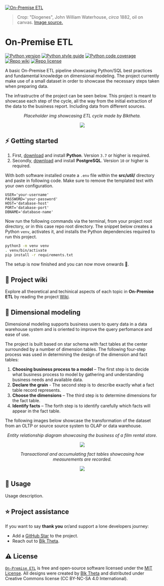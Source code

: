 [![On-Premise ETL][repo_banner_img]][repo_url]

> Crop: "Diogenes", John William Waterhouse, *circa* 1882, oil on canvas. [Image source.][repo_banner_url]

# On-Premise ETL

[![Python version][py_version_img]][repo_url]
[![Python style guide][py_style_guide_img]][repo_url]
[![Python code coverage][py_code_coverage_img]][repo_url]
[![Repo wiki][repo_wiki_img]][repo_wiki_url]
[![Repo license][repo_license_img]][repo_license_url]

A basic On-Premise ETL pipeline showcasing Python/SQL best practices and fundamental knowledge on dimensional modeling. The project currently make use of a small dataset in order to showcase the necessary steps taken when preparing data. 

The infrastructre of the project can be seen below. This project is meant to showcase each step of the cycle, all the way from the initial extraction of the data to the business report. Including data from different sources.
<p align="center"><i>Placeholder img showcasing ETL cycle made by Blktheta.</i></p>
<p align="center"><img src="https://github.com/blktheta/on-premise-etl/blob/main/media/etlcycle.jpeg"></p>

## ⚡️ Getting started
1. First, [download][py_download_url] and install **Python**. Version `3.7` or higher is required.
2. Secondly, [download][pg_download_url] and install **PostgreSQL**. Version `10` or higher is required.

With both software installed create a `.env` file within the **src/util/** directory and paste in following code. Make sure to remove the templated text with your own configuration.
```env
USER='your-username'
PASSWORD='your-password'
HOST='database-host'
PORT='database-port'
DBNAME='database-name'
```

Now run the following commands via the terminal, from your project root directory, or in this case repo root directory. The snippet below creates a Python `venv`, activates it, and installs the Python dependencies required to run this project.
```bash
python3 -m venv venv
. venv/bin/activate
pip install -r requirements.txt
```
The setup is now finished and you can now move onwards 🚀.

## 📖 Project wiki
Explore all theoretical and techinical aspects of each topic in **On-Premise ETL** by reading the project [Wiki][repo_wiki_url].

## 🔡 Dimensional modeling
Dimensional modeling supports business users to query data in a data warehouse system and is oriented to improve the query perfomance and ease of use.

The project is built based on star schema with fact tables at the center surrounded by a number of dimension tables. The following four-step process was used in determining the design of the dimension and fact tables:
1. **Choosing business process to a model** – The first step is to decide what business process to model by gathering and understanding business needs and available data.
2. **Declare the grain** - The second step is to describe exactly what a fact table record represents.
3. **Choose the dimensions** – The third step is to determine dimensions for the fact table.
4. **Identify facts** – The forth step is to identify carefully which facts will appear in the fact table.

The following images below showcase the transformation of the dataset from an OLTP or source source system to OLAP or data warehouse.
<p align="center"><i>Entity relationship diagram showcasing the business of a film rental store.</i></p>
<p align="center"><img src="https://github.com/blktheta/on-premise-etl/blob/main/media/entityrelationship.png"></p>
<p align="center"><i>Transactional and accumulating fact tables showcasing how measurements are recorded.</i></p>
<p align="center"><img src="https://github.com/blktheta/on-premise-etl/blob/main/media/starschema.png"></p>

## 🔧 Usage
Usage description.

## ⭐️ Project assistance
If you want to say **thank you** or/and support a lone developers journey:

- Add a [GitHub Star][repo_url] to the project.
- Reach out to [Blk Theta][author].

## ⚠️ License
[`On-Premise ETL`][repo_url] is free and open-source software licensed under the [MIT License][repo_license_url]. All designs were created by [Blk Theta][author] and distributed under Creative Commons license (CC BY-NC-SA 4.0 International).

<!--Python-->
[py_version_img]: https://img.shields.io/badge/Python-3.11.5-yellow?style=for-the-badge&logo=none
[py_style_guide_img]: https://img.shields.io/badge/Style_guide-PEP8-blue?style=for-the-badge&logo=none
[py_code_coverage_img]: https://img.shields.io/badge/Code_coverage-NA-success?style=for-the-badge&logo=none

<!-- Repository -->
[repo_url]: https://github.com/blktheta/on-premise-etl
[repo_banner_url]: https://upload.wikimedia.org/wikipedia/commons/7/7a/Waterhouse-Diogenes.jpg
[repo_banner_img]: https://github.com/blktheta/on-premise-etl/blob/main/media/diogenes-waterhouse.png
[repo_wiki_url]: https://github.com/blktheta/on-premise-etl/wiki
[repo_wiki_img]: https://img.shields.io/badge/docs-wiki_page-lightgrey?style=for-the-badge&logo=none
[repo_license_url]: https://github.com/blktheta/on-premise-etl/blob/main/LICENSE.md
[repo_license_img]: https://img.shields.io/badge/license-MIT-red?style=for-the-badge&logo=none

<!-- Author -->
[author]: https://github.com/blktheta

<!-- Readme links -->
[py_download_url]: https://www.python.org/downloads/
[pg_download_url]: https://www.postgresql.org/download/
[oltp_img]: https://github.com/blktheta/on-premise-etl/blob/main/media/entityrelationship.png
[olap_img]: https://github.com/blktheta/on-premise-etl/blob/main/media/starschema.png

